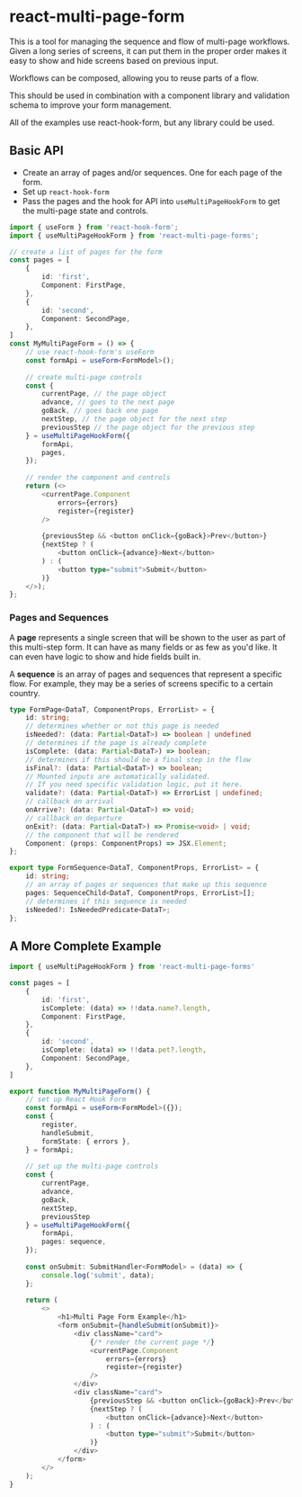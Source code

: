# react-multi-page-form

This is a tool for managing the sequence and flow of multi-page workflows. Given a long series of screens, it can put them in the proper order makes it easy to show and hide screens based on previous input.

Workflows can be composed, allowing you to reuse parts of a flow.

This should be used in combination with a component library and validation schema to improve your form management.

All of the examples use react-hook-form, but any library could be used.

## Basic API

- Create an array of pages and/or sequences. One for each page of the form.
- Set up `react-hook-form` 
- Pass the pages and the hook for API into `useMultiPageHookForm` to get the multi-page state and controls.

```typescript
import { useForm } from 'react-hook-form';
import { useMultiPageHookForm } from 'react-multi-page-forms';

// create a list of pages for the form
const pages = [
    {
        id: 'first',
        Component: FirstPage,
    },
    {
        id: 'second',
        Component: SecondPage,
    },
]
const MyMultiPageForm = () => {
    // use react-hook-form's useForm
    const formApi = useForm<FormModel>();
    
    // create multi-page controls
    const { 
        currentPage, // the page object
        advance, // goes to the next page
        goBack, // goes back one page
        nextStep, // the page object for the next step
        previousStep // the page object for the previous step
    } = useMultiPageHookForm({
        formApi,
        pages,
    });
    
    // render the component and controls
    return (<>
        <currentPage.Component
            errors={errors}
            register={register}
        />
    
        {previousStep && <button onClick={goBack}>Prev</button>}
        {nextStep ? (
            <button onClick={advance}>Next</button>
        ) : (
            <button type="submit">Submit</button>
        )}
    </>);
};
```
### Pages and Sequences

A **page** represents a single screen that will be shown to the user as part of this multi-step form. It can have as many fields or as few as you'd like. It can even have logic to show and hide fields built in.

A **sequence** is an array of pages and sequences that represent a specific flow. For example, they may be a series of screens specific to a certain country.

```typescript
type FormPage<DataT, ComponentProps, ErrorList> = {
    id: string;
    // determines whether or not this page is needed
    isNeeded?: (data: Partial<DataT>) => boolean | undefined
    // determines if the page is already complete
    isComplete: (data: Partial<DataT>) => boolean;
    // determines if this should be a final step in the flow
    isFinal?: (data: Partial<DataT>) => boolean;
    // Mounted inputs are automatically validated.
    // If you need specific validation logic, put it here.
    validate?: (data: Partial<DataT>) => ErrorList | undefined;
    // callback on arrival
    onArrive?: (data: Partial<DataT>) => void;
    // callback on departure
    onExit?: (data: Partial<DataT>) => Promise<void> | void;
    // the component that will be rendered
    Component: (props: ComponentProps) => JSX.Element;
};

export type FormSequence<DataT, ComponentProps, ErrorList> = {
    id: string;
    // an array of pages or sequences that make up this sequence
    pages: SequenceChild<DataT, ComponentProps, ErrorList>[];
    // determines if this sequence is needed
    isNeeded?: IsNeededPredicate<DataT>;
};
```

## A More Complete Example

```typescript
import { useMultiPageHookForm } from 'react-multi-page-forms'

const pages = [
    {
        id: 'first',
        isComplete: (data) => !!data.name?.length,
        Component: FirstPage,
    },
    {
        id: 'second',
        isComplete: (data) => !!data.pet?.length,
        Component: SecondPage,
    },
]

export function MyMultiPageForm() {
    // set up React Hook Form
    const formApi = useForm<FormModel>({});
    const {
        register,
        handleSubmit,
        formState: { errors },
    } = formApi;
    
    // set up the multi-page controls
    const { 
        currentPage,
        advance,
        goBack,
        nextStep,
        previousStep 
    } = useMultiPageHookForm({
        formApi,
        pages: sequence,
    });
    
    const onSubmit: SubmitHandler<FormModel> = (data) => {
        console.log('submit', data);
    };
    
    return (
        <>
            <h1>Multi Page Form Example</h1>
            <form onSubmit={handleSubmit(onSubmit)}>
                <div className="card">
                    {/* render the current page */}
                    <currentPage.Component
                        errors={errors}
                        register={register}
                    />
                </div>
                <div className="card">
                    {previousStep && <button onClick={goBack}>Prev</button>}
                    {nextStep ? (
                        <button onClick={advance}>Next</button>
                    ) : (
                        <button type="submit">Submit</button>
                    )}
                </div>
            </form>
        </>
    );
}
```



